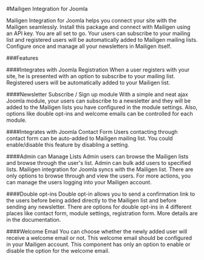 #Mailigen Integration for Joomla

Mailigen Integration for Joomla helps you connect your site with the Mailigen seamlessly. Install this package and connect with Mailigen using an API key. You are all set to go. Your users can subscribe to your mailing list and registered users will be automatically added to Mailigen mailing lists. Configure once and manage all your newsletters in Mailigen itself. 

###Features

####Integrates with Joomla Registration
  When a user registers with your site, he is presented with an option to subscribe to your mailing list. Registered users will be automatically added to your Mailigen list.

####Newsletter Subscribe / Sign up module
With a simple and neat ajax Joomla module, your users can subscribe to a newsletter and they will be added to the Mailigen lists you have configured in the module settings. Also, options like double opt-ins and welcome emails can be controlled for each module.

####Integrates with Joomla Contact Form
  Users contacting through contact form can be auto-added to Mailigen mailing list. You could enable/disable this feature by disabling a setting.

####Admin can Manage Lists
	Admin users can browse the Mailigen lists and browse through the user's list. Admin can bulk add users to specified lists. Mailigen integration for Joomla syncs with the Mailigen list. There are only options to browse through and view the users. For more actions, you can manage the users logging into your Mailigen account.

####Double opt-ins
	Double opt-in allows you to send a confirmation link to the users before being added directly to the Mailigen list and before sending any newsletter. There are options for double opt-ins in 4 different places like contact form, module settings, registration form. More details are in the documentation. 

####Welcome Email
	You can choose whether the newly added user will receive a welcome email or not. This welcome email should be configured in your Mailigen account. This component has only an option to enable or disable the option for the welcome email.
